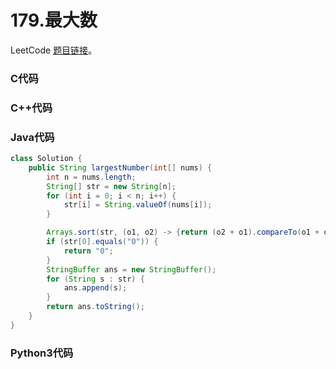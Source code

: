# 179.最大数

LeetCode [题目链接](https://leetcode.cn/problems/largest-number)。

### C代码

### C++代码

### Java代码
```Java
class Solution {
    public String largestNumber(int[] nums) {
        int n = nums.length;
        String[] str = new String[n];
        for (int i = 0; i < n; i++) {
            str[i] = String.valueOf(nums[i]);
        }

        Arrays.sort(str, (o1, o2) -> {return (o2 + o1).compareTo(o1 + o2);});
        if (str[0].equals("0")) {
			return "0";
		}
        StringBuffer ans = new StringBuffer();
        for (String s : str) {
        	ans.append(s);
        }
        return ans.toString();
    }
}
```

### Python3代码
